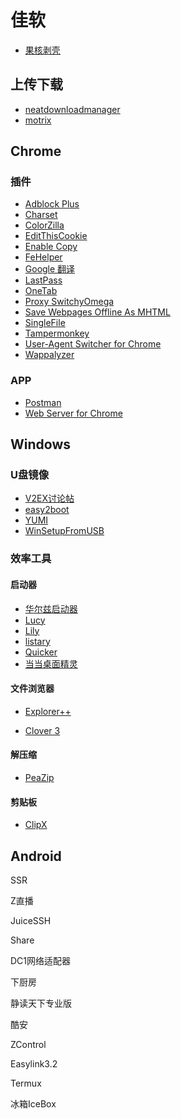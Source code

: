 # 佳软

- [果核剥壳](https://www.ghpym.com/)

## 上传下载

- [neatdownloadmanager](https://www.neatdownloadmanager.com/index.php/en/)
- [motrix](https://motrix.app/)

## Chrome

### 插件

- [Adblock Plus](https://chrome.google.com/webstore/detail/adblock-plus-free-ad-bloc/cfhdojbkjhnklbpkdaibdccddilifddb)
- [Charset](https://chrome.google.com/webstore/detail/charset/oenllhgkiiljibhfagbfogdbchhdchml)
- [ColorZilla](https://chrome.google.com/webstore/detail/colorzilla/bhlhnicpbhignbdhedgjhgdocnmhomnp)
- [EditThisCookie](https://chrome.google.com/webstore/detail/editthiscookie/fngmhnnpilhplaeedifhccceomclgfbg)
- [Enable Copy](https://chrome.google.com/webstore/detail/enable-copy/lmnganadkecefnhncokdlaohlkneihio)
- [FeHelper](https://chrome.google.com/webstore/detail/fehelper%E5%89%8D%E7%AB%AF%E5%8A%A9%E6%89%8B/pkgccpejnmalmdinmhkkfafefagiiiad)
- [Google 翻译](https://chrome.google.com/webstore/detail/google-translate/aapbdbdomjkkjkaonfhkkikfgjllcleb)
- [LastPass](https://chrome.google.com/webstore/detail/lastpass-free-password-ma/hdokiejnpimakedhajhdlcegeplioahd)
- [OneTab](https://chrome.google.com/webstore/detail/onetab/chphlpgkkbolifaimnlloiipkdnihall)
- [Proxy SwitchyOmega](https://chrome.google.com/webstore/detail/proxy-switchyomega/padekgcemlokbadohgkifijomclgjgif)
- [Save Webpages Offline As MHTML](https://chrome.google.com/webstore/detail/save-webpages-offline-as/nfbcfginnecenjncdjhaminfcienmehn)
- [SingleFile](https://chrome.google.com/webstore/detail/singlefile/mpiodijhokgodhhofbcjdecpffjipkle)
- [Tampermonkey](https://chrome.google.com/webstore/detail/tampermonkey/dhdgffkkebhmkfjojejmpbldmpobfkfo)
- [User-Agent Switcher for Chrome](https://chrome.google.com/webstore/detail/user-agent-switcher-for-c/djflhoibgkdhkhhcedjiklpkjnoahfmg)
- [Wappalyzer](https://chrome.google.com/webstore/detail/wappalyzer/gppongmhjkpfnbhagpmjfkannfbllamg)

### APP

- [Postman](https://chrome.google.com/webstore/detail/postman/fhbjgbiflinjbdggehcddcbncdddomop)
- [Web Server for Chrome](https://chrome.google.com/webstore/detail/web-server-for-chrome/ofhbbkphhbklhfoeikjpcbhemlocgigb)

## Windows

### U盘镜像

- [V2EX讨论帖](https://www.v2ex.com/t/276896)
- [easy2boot](https://www.easy2boot.com/)
- [YUMI](https://www.pendrivelinux.com/yumi-multiboot-usb-creator/)
- [WinSetupFromUSB](http://www.winsetupfromusb.com/downloads/)

### 效率工具

#### 启动器

- [华尔兹启动器](https://www.52pojie.cn/thread-1184177-1-1.html)
- [Lucy](https://www.52pojie.cn/thread-1149304-1-1.html)
- [Lily](https://www.52pojie.cn/thread-1023114-1-1.html)
- [listary](https://www.listary.com/)
- [Quicker](https://getquicker.net/)
- [当当桌面精灵](https://www.52pojie.cn/thread-1145824-1-1.html)

#### 文件浏览器

- [Explorer++](https://explorerplusplus.com/)

- [Clover 3](http://cn.ejie.me/)

#### 解压缩

- [PeaZip](https://www.peazip.org/)

#### 剪贴板

- [ClipX](https://bluemars.org/clipx/)






## Android

SSR

Z直播

JuiceSSH

Share

DC1网络适配器

下厨房

静读天下专业版

酷安

ZControl

Easylink3.2

Termux

冰箱IceBox

